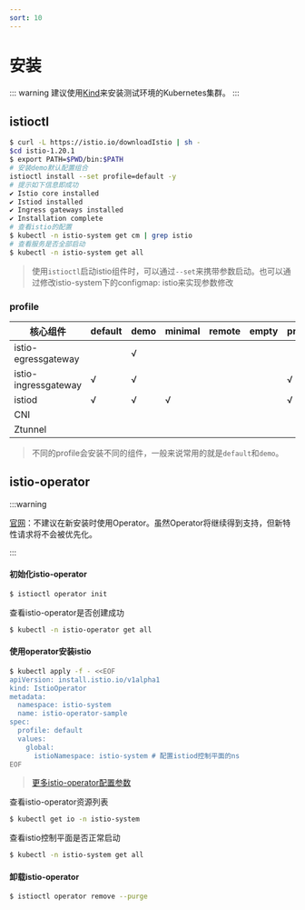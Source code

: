 ```yaml
---
sort: 10
---
```

# 安装

::: warning
建议使用[Kind](../Kind.md)来安装测试环境的Kubernetes集群。
:::

## istioctl

```bash
$ curl -L https://istio.io/downloadIstio | sh -
$cd istio-1.20.1
$ export PATH=$PWD/bin:$PATH
# 安装demo默认配置组合
istioctl install --set profile=default -y
# 提示如下信息即成功
✔ Istio core installed                                                                                             
✔ Istiod installed                                                                                                 
✔ Ingress gateways installed                                                                                     
✔ Installation complete                                                                                           Made this installation the default for injection and validation.
# 查看istio的配置
$ kubectl -n istio-system get cm | grep istio
# 查看服务是否全部启动
$ kubectl -n istio-system get all
```
> 使用`istioctl`启动istio组件时，可以通过`--set`来携带参数启动。也可以通过修改istio-system下的configmap: istio来实现参数修改
### profile

| 核心组件             | default | demo | minimal | remote | empty | preview | ambient |
| -------------------- | ------- | ---- | ------- | ------ | ----- | ------- | ------- |
| istio-egressgateway  |         | √    |         |        |       |         |         |
| istio-ingressgateway | √       | √    |         |        |       | √       |         |
| istiod               | √       | √    | √       |        |       | √       | √       |
| CNI                  |         |      |         |        |       |         | √       |
| Ztunnel              |         |      |         |        |       |         | √       |

>不同的profile会安装不同的组件，一般来说常用的就是`default`和`demo`。

## istio-operator

:::warning

[官网](https://istio.io/latest/zh/about/faq/#install-method-selection)：不建议在新安装时使用Operator。虽然Operator将继续得到支持，但新特性请求将不会被优先化。

:::

#### 初始化istio-operator

```bash
$ istioctl operator init
```

查看istio-operator是否创建成功

```bash
$ kubectl -n istio-operator get all
```

#### 使用operator安装istio

```bash
$ kubectl apply -f - <<EOF
apiVersion: install.istio.io/v1alpha1
kind: IstioOperator
metadata:
  namespace: istio-system
  name: istio-operator-sample
spec:
  profile: default
  values:
    global:
      istioNamespace: istio-system # 配置istiod控制平面的ns
EOF
```

> [更多istio-operator配置参数](https://istio.io/latest/zh/docs/reference/config/istio.operator.v1alpha1/)

查看istio-operator资源列表

```bash
$ kubectl get io -n istio-system
```

查看istio控制平面是否正常启动

```bash
$ kubectl -n istio-system get all
```

#### 卸载istio-operator

```bash
$ istioctl operator remove --purge
```

